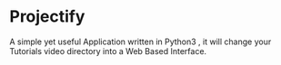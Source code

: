 # Projectify
A simple yet useful Application written in Python3 , it will change your Tutorials video directory into a Web Based Interface.  
